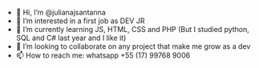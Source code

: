 - 👋 Hi, I’m @julianajsantanna
- 👀 I’m interested in a first job as DEV JR
- 🌱 I’m currently learning JS, HTML, CSS and PHP (But I studied python, SQL and C# last year and I like it)
- 💞️ I’m looking to collaborate on any project that make me grow as a dev
- 📫 How to reach me: whatsapp +55 (17) 99768 9006

<!---
julianajsantanna/julianajsantanna is a ✨ special ✨ repository because its `README.md` (this file) appears on your GitHub profile.
You can click the Preview link to take a look at your changes.
--->
